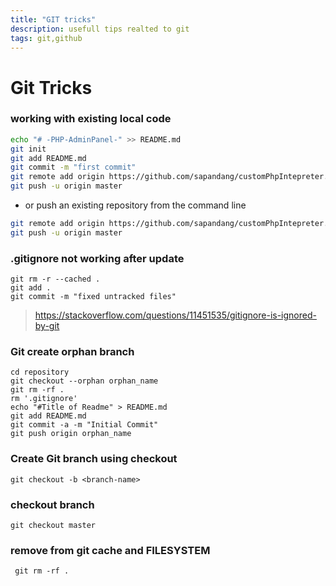 ```yaml
---
title: "GIT tricks"
description: usefull tips realted to git
tags: git,github
---
```


# Git Tricks

### working with existing local code
```bash
echo "# -PHP-AdminPanel-" >> README.md
git init
git add README.md
git commit -m "first commit"
git remote add origin https://github.com/sapandang/customPhpIntepreter.git
git push -u origin master
```

* or push an existing repository from the command line
```bash
git remote add origin https://github.com/sapandang/customPhpIntepreter.git
git push -u origin master
```

### .gitignore not working after update
```
git rm -r --cached .
git add .
git commit -m "fixed untracked files"
```
> https://stackoverflow.com/questions/11451535/gitignore-is-ignored-by-git

### Git create orphan branch
```
cd repository
git checkout --orphan orphan_name
git rm -rf .
rm '.gitignore'
echo "#Title of Readme" > README.md
git add README.md
git commit -a -m "Initial Commit"
git push origin orphan_name
```

### Create Git branch using checkout

```
git checkout -b <branch-name>
```

### checkout branch
```
git checkout master
```

### remove from git cache and FILESYSTEM
```
 git rm -rf .
```
